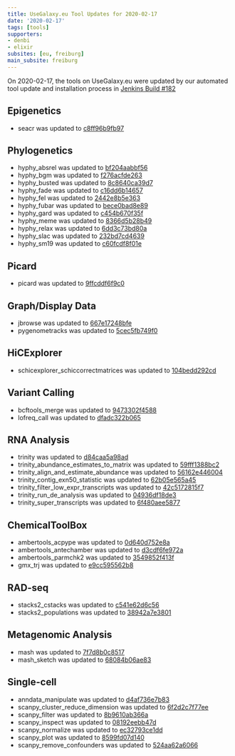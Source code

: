 ```yaml
---
title: UseGalaxy.eu Tool Updates for 2020-02-17
date: '2020-02-17'
tags: [tools]
supporters:
- denbi
- elixir
subsites: [eu, freiburg]
main_subsite: freiburg
---
```


On 2020-02-17, the tools on UseGalaxy.eu were updated by our automated tool update and installation process in [Jenkins Build #182](https://build.galaxyproject.eu/job/usegalaxy-eu/job/install-tools/#182/)


## Epigenetics

- seacr was updated to [c8ff96b9fb97](https://toolshed.g2.bx.psu.edu/view/iuc/seacr/c8ff96b9fb97)

## Phylogenetics

- hyphy_absrel was updated to [bf204aabbf56](https://toolshed.g2.bx.psu.edu/view/iuc/hyphy_absrel/bf204aabbf56)
- hyphy_bgm was updated to [f276acfde263](https://toolshed.g2.bx.psu.edu/view/iuc/hyphy_bgm/f276acfde263)
- hyphy_busted was updated to [8c8640ca39d7](https://toolshed.g2.bx.psu.edu/view/iuc/hyphy_busted/8c8640ca39d7)
- hyphy_fade was updated to [c16dd6b14657](https://toolshed.g2.bx.psu.edu/view/iuc/hyphy_fade/c16dd6b14657)
- hyphy_fel was updated to [2442e8b5e363](https://toolshed.g2.bx.psu.edu/view/iuc/hyphy_fel/2442e8b5e363)
- hyphy_fubar was updated to [bece0bad8e89](https://toolshed.g2.bx.psu.edu/view/iuc/hyphy_fubar/bece0bad8e89)
- hyphy_gard was updated to [c454b670f35f](https://toolshed.g2.bx.psu.edu/view/iuc/hyphy_gard/c454b670f35f)
- hyphy_meme was updated to [8366d5b28b49](https://toolshed.g2.bx.psu.edu/view/iuc/hyphy_meme/8366d5b28b49)
- hyphy_relax was updated to [6dd3c73bd80a](https://toolshed.g2.bx.psu.edu/view/iuc/hyphy_relax/6dd3c73bd80a)
- hyphy_slac was updated to [232bd7cd4639](https://toolshed.g2.bx.psu.edu/view/iuc/hyphy_slac/232bd7cd4639)
- hyphy_sm19 was updated to [c60fcdf8f01e](https://toolshed.g2.bx.psu.edu/view/iuc/hyphy_sm19/c60fcdf8f01e)

## Picard

- picard was updated to [9ffcddf6f9c0](https://toolshed.g2.bx.psu.edu/view/devteam/picard/9ffcddf6f9c0)

## Graph/Display Data

- jbrowse was updated to [667e17248bfe](https://toolshed.g2.bx.psu.edu/view/iuc/jbrowse/667e17248bfe)
- pygenometracks was updated to [5cec5fb749f0](https://toolshed.g2.bx.psu.edu/view/iuc/pygenometracks/5cec5fb749f0)

## HiCExplorer

- schicexplorer_schiccorrectmatrices was updated to [104bedd292cd](https://toolshed.g2.bx.psu.edu/view/iuc/schicexplorer_schiccorrectmatrices/104bedd292cd)

## Variant Calling

- bcftools_merge was updated to [9473302f4588](https://toolshed.g2.bx.psu.edu/view/iuc/bcftools_merge/9473302f4588)
- lofreq_call was updated to [dfadc322b065](https://toolshed.g2.bx.psu.edu/view/iuc/lofreq_call/dfadc322b065)

## RNA Analysis

- trinity was updated to [d84caa5a98ad](https://toolshed.g2.bx.psu.edu/view/iuc/trinity/d84caa5a98ad)
- trinity_abundance_estimates_to_matrix was updated to [59fff1388bc2](https://toolshed.g2.bx.psu.edu/view/iuc/trinity_abundance_estimates_to_matrix/59fff1388bc2)
- trinity_align_and_estimate_abundance was updated to [56162e446004](https://toolshed.g2.bx.psu.edu/view/iuc/trinity_align_and_estimate_abundance/56162e446004)
- trinity_contig_exn50_statistic was updated to [62b05e565a45](https://toolshed.g2.bx.psu.edu/view/iuc/trinity_contig_exn50_statistic/62b05e565a45)
- trinity_filter_low_expr_transcripts was updated to [42c5172815f7](https://toolshed.g2.bx.psu.edu/view/iuc/trinity_filter_low_expr_transcripts/42c5172815f7)
- trinity_run_de_analysis was updated to [04936df18de3](https://toolshed.g2.bx.psu.edu/view/iuc/trinity_run_de_analysis/04936df18de3)
- trinity_super_transcripts was updated to [6f480aee5877](https://toolshed.g2.bx.psu.edu/view/iuc/trinity_super_transcripts/6f480aee5877)

## ChemicalToolBox

- ambertools_acpype was updated to [0d640d752e8a](https://toolshed.g2.bx.psu.edu/view/chemteam/ambertools_acpype/0d640d752e8a)
- ambertools_antechamber was updated to [d3cdf6fe972a](https://toolshed.g2.bx.psu.edu/view/chemteam/ambertools_antechamber/d3cdf6fe972a)
- ambertools_parmchk2 was updated to [3549852f413f](https://toolshed.g2.bx.psu.edu/view/chemteam/ambertools_parmchk2/3549852f413f)
- gmx_trj was updated to [e9cc595562b8](https://toolshed.g2.bx.psu.edu/view/chemteam/gmx_trj/e9cc595562b8)

## RAD-seq

- stacks2_cstacks was updated to [c541e62d6c56](https://toolshed.g2.bx.psu.edu/view/iuc/stacks2_cstacks/c541e62d6c56)
- stacks2_populations was updated to [38942a7e3801](https://toolshed.g2.bx.psu.edu/view/iuc/stacks2_populations/38942a7e3801)

## Metagenomic Analysis

- mash was updated to [7f7d8b0c8517](https://toolshed.g2.bx.psu.edu/view/iuc/mash/7f7d8b0c8517)
- mash_sketch was updated to [68084b06ae83](https://toolshed.g2.bx.psu.edu/view/iuc/mash_sketch/68084b06ae83)

## Single-cell

- anndata_manipulate was updated to [d4af736e7b83](https://toolshed.g2.bx.psu.edu/view/iuc/anndata_manipulate/d4af736e7b83)
- scanpy_cluster_reduce_dimension was updated to [6f2d2c7f77ee](https://toolshed.g2.bx.psu.edu/view/iuc/scanpy_cluster_reduce_dimension/6f2d2c7f77ee)
- scanpy_filter was updated to [8b9610ab366a](https://toolshed.g2.bx.psu.edu/view/iuc/scanpy_filter/8b9610ab366a)
- scanpy_inspect was updated to [08192eebb47d](https://toolshed.g2.bx.psu.edu/view/iuc/scanpy_inspect/08192eebb47d)
- scanpy_normalize was updated to [ec32793ce1dd](https://toolshed.g2.bx.psu.edu/view/iuc/scanpy_normalize/ec32793ce1dd)
- scanpy_plot was updated to [8599fd07d140](https://toolshed.g2.bx.psu.edu/view/iuc/scanpy_plot/8599fd07d140)
- scanpy_remove_confounders was updated to [524aa62a6066](https://toolshed.g2.bx.psu.edu/view/iuc/scanpy_remove_confounders/524aa62a6066)


